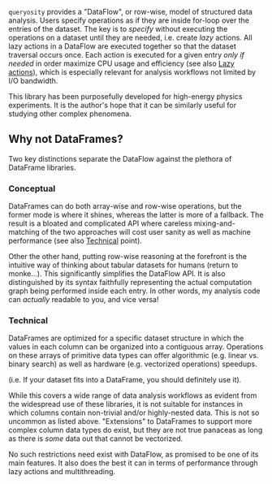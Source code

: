 `queryosity` provides a "DataFlow", or row-wise, model of structured data analysis.
Users specify operations as if they are inside for-loop over the entries of the dataset.
The key is to *specify* without executing the operations on a dataset until they are needed, i.e. create *lazy* actions.
All lazy actions in a DataFlow are executed together so that the dataset traversal occurs once.
Each action is executed for a given entry *only if needed* in order maximize CPU usage and efficiency (see also [Lazy actions](../concepts/lazy.md)), which is especially relevant for analysis workflows not limited by I/O bandwidth.

This library has been purposefully developed for high-energy physics experiments.
It is the author's hope that it can be similarly useful for studying other complex phenomena.

## Why not DataFrames?

Two key distinctions separate the DataFlow against the plethora of DataFrame libraries.

### Conceptual

DataFrames can do both array-wise and row-wise operations, but the former mode is where it shines, whereas the latter is more of a fallback.
The result is a bloated and complicated API where careless mixing-and-matching of the two approaches will cost user sanity as well as machine performance (see also [Technical](#technical) point).

Other the other hand, putting row-wise reasoning at the forefront is the intuitive way of thinking about tabular datasets for humans (return to monke...).
This significantly simplifies the DataFlow API.
It is also distinguished by its syntax faithfully representing the actual computation graph being performed inside each entry.
In other words, my analysis code can *actually* readable to you, and vice versa!

### Technical

DataFrames are optimized for a specific dataset structure in which the values in each column can be organized into a contiguous array.
Operations on these arrays of primitive data types can offer algorithmic (e.g. linear vs. binary search) as well as hardware (e.g. vectorized operations) speedups.

(i.e. If your dataset fits into a DataFrame, you should definitely use it).

While this covers a wide range of data analysis workflows as evident from the widespread use of these libraries, it is not suitable for instances in which columns contain non-trivial and/or highly-nested data.
This is not so uncommon as listed above.
"Extensions" to DataFrames to support more complex column data types do exist, but they are not true panaceas as long as there is *some* data out that cannot be vectorized.

<!-- "Extensions" to DataFrames that support more complex column data types include (based on author's understanding): -->

<!-- - [C++ DataFrame](https://htmlpreview.github.io/?https://github.com/hosseinmoein/DataFrame/blob/master/docs/HTML/DataFrame.html): data types satisfying contiguous memory layout using custom memory allocators.
- [Awkward Array](https://awkward-array.org/doc/main/): generalization of the array API to enable key lookups for nested traits while preserving SIMD for arrays possible.  -->

No such restrictions need exist with DataFlow, as promised to be one of its main features.
It also does the best it can in terms of performance through lazy actions and multithreading.